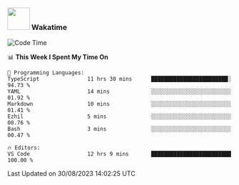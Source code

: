### <img src="https://media.giphy.com/media/VgCDAzcKvsR6OM0uWg/giphy.gif" width="50"> Wakatime

  <!--START_SECTION:waka-->
![Code Time](http://img.shields.io/badge/Code%20Time-1%2C444%20hrs%2021%20mins-blue)

📊 **This Week I Spent My Time On** 

```text
💬 Programming Languages: 
TypeScript               11 hrs 30 mins      ████████████████████████░   94.73 % 
YAML                     14 mins             ░░░░░░░░░░░░░░░░░░░░░░░░░   01.92 % 
Markdown                 10 mins             ░░░░░░░░░░░░░░░░░░░░░░░░░   01.41 % 
Ezhil                    5 mins              ░░░░░░░░░░░░░░░░░░░░░░░░░   00.76 % 
Bash                     3 mins              ░░░░░░░░░░░░░░░░░░░░░░░░░   00.47 % 

🔥 Editors: 
VS Code                  12 hrs 9 mins       █████████████████████████   100.00 % 
```


 Last Updated on 30/08/2023 14:02:25 UTC
<!--END_SECTION:waka-->
